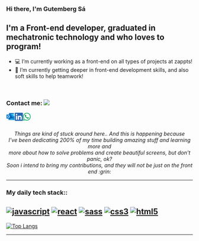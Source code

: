 ### Hi there, I'm Gutemberg Sá
## I'm a Front-end developer, graduated in mechatronic technology and who loves to program!

- :computer: I’m currently working as a front-end on all types of projects at zappts!
- :closed_book: I’m currently getting deeper in front-end development skills, and also soft skills to help teamwork!
<br />

### Contact me: <img src="https://media.giphy.com/media/oH9EpHYhOtlIZipqpk/giphy.gif" height="32">

[<img align="left" alt="Gutem" height="22px" src="./SocialLogo/Mail.png" />][outlook]
[<img align="left" alt="Gutem | LinkedIn" height="22px" src="./SocialLogo/LinkedIn.png" />][linkedin]
[<img align="left" alt="Gutem | Whatsapp" height="22px" src="./SocialLogo/WhatsApp.png" />][whatsapp]

<br />
<br />

<p align=center>
<em>
Things are kind of stuck around here.. And this is happening because<br> 
I’ve been dedicating 200% of my time building amazing stuff and learning more and<br>
more about how to solve problems and create beautiful screens, but don't panic, ok?<br>
Soon i intend to bring my contributions, and they will not be just on the front end :grin:
</em>
</p>

---

### My daily tech stack::

[<img alt="javascript" width="26px" src="https://img.icons8.com/color/240/000000/javascript.png" />](https://developer.mozilla.org/en-US/docs/Web/JavaScript)
[<img alt="react" width="26px" src="https://img.icons8.com/color/240/000000/react-native.png" />](https://reactjs.org/)
[<img alt="sass" width="26px" src="https://img.icons8.com/color/240/000000/sass.png">](https://sass-lang.com/)
[<img alt="css3" width="26px" src="https://img.icons8.com/color/240/000000/css3.png">](https://developer.mozilla.org/en-US/docs/Web/CSS)
[<img alt="html5" width="26px" src="https://img.icons8.com/color/240/000000/html-5.png">](https://developer.mozilla.org/en-US/docs/Web/HTML)
---

[![Top Langs](https://github-readme-stats.vercel.app/api/top-langs/?username=gutembergsa)](https://github.com/gutembergsa/github-readme-stats)

---

[linkedin]: https://www.linkedin.com/in/gutemberg-s%C3%A1-8aa7a0a4/
[outlook]: mailto:gutemberg.silvasa@outlook.com
[whatsapp]: https://wa.me/5512996862053
